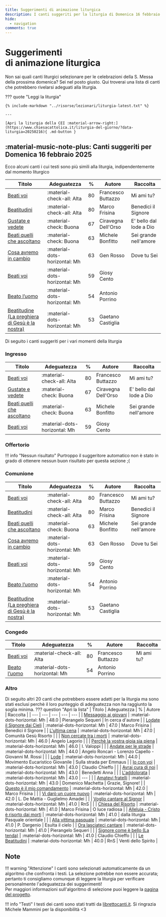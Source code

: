 ```yaml
---
title: Suggerimenti di animazione liturgica
description: I canti suggeriti per la liturgia di Domenica 16 febbraio 2025 
hide:
  - navigation
comments: true
---
```


# **Suggerimenti**<br>di animazione liturgica

Non sai quali canti liturgici selezionare per le celebrazioni della S. Messa della prossima domenica? Sei nel posto giusto. Qui troverai una lista di canti che potrebbero rivelarsi adeguati alla liturgia.
    
??? quote "Leggi la liturgia"

    {% include-markdown "../risorse/lezionari/liturgia-latest.txt" %}

    ---

    [Apri la liturgia della CEI :material-arrow-right:](https://www.chiesacattolica.it/liturgia-del-giorno/?data-liturgia=20250216){ .md-button }

## :material-music-note-plus: Canti suggeriti per Domenica 16 febbraio 2025

Ecco alcuni canti i cui testi sono più simili alla liturgia, indipendentemente dal momento liturgico

| Titolo | Adeguatezza | % | Autore | Raccolta |
| --- | --- | --- | --- | --- |
| [Beati voi](https://www.librettocanti.it/canto/beati-voi-1745) | :material-check-all: Alta | 80 | Francesco Buttazzo | Mi ami tu? |
| [Beatitudini](https://www.librettocanti.it/canto/beatitudini-2193) | :material-check-all: Alta | 80 | Marco Frisina | Benedici il Signore |
| [Gustate e vedete](https://www.librettocanti.it/canto/gustate-e-vedete-2355) | :material-check: Buona | 67 | Ciravegna Dell'Orso | E' bello dal lode a Dio |
| [Beati quelli che ascoltano](https://www.librettocanti.it/canto/beati-quelli-che-ascoltano-73) | :material-check: Buona | 63 | Michele Bonfitto | Sei grande nell'amore |
| [Cosa avremo in cambio](https://www.librettocanti.it/canto/cosa-avremo-in-cambio-2995) | :material-dots-horizontal: Mh | 63 | Gen Rosso | Dove tu Sei |
| [Beati voi](https://www.librettocanti.it/canto/beati-voi-2048) | :material-dots-horizontal: Mh | 59 | Giosy Cento |  |
| [Beato l’uomo](https://www.librettocanti.it/canto/beato-l-uomo-78) | :material-dots-horizontal: Mh | 54 | Antonio Porrino |  |
| [Beatitudine (La preghiera di Gesù è la nostra)](https://www.librettocanti.it/canto/beatitudine-la-preghiera-di-ges-la-nostra-76) | :material-dots-horizontal: Mh | 53 | Gaetano Castiglia |  |

Di seguito i canti suggeriti per i vari momenti della liturgia

### Ingresso

| Titolo | Adeguatezza | % | Autore | Raccolta |
| --- | --- | --- | --- | --- |
| [Beati voi](https://www.librettocanti.it/canto/beati-voi-1745) | :material-check-all: Alta | 80 | Francesco Buttazzo | Mi ami tu? |
| [Gustate e vedete](https://www.librettocanti.it/canto/gustate-e-vedete-2355) | :material-check: Buona | 67 | Ciravegna Dell'Orso | E' bello dal lode a Dio |
| [Beati quelli che ascoltano](https://www.librettocanti.it/canto/beati-quelli-che-ascoltano-73) | :material-check: Buona | 63 | Michele Bonfitto | Sei grande nell'amore |
| [Beati voi](https://www.librettocanti.it/canto/beati-voi-2048) | :material-dots-horizontal: Mh | 59 | Giosy Cento |  |

### Offertorio

!!! info "Nessun risultato"
    Purtroppo il suggeritore automatico non è stato in grado di ottenere nessun buon risultato per questa sezione ;(

### Comunione
| Titolo | Adeguatezza | % | Autore | Raccolta |
| --- | --- | --- | --- | --- |
| [Beati voi](https://www.librettocanti.it/canto/beati-voi-1745) | :material-check-all: Alta | 80 | Francesco Buttazzo | Mi ami tu? |
| [Beatitudini](https://www.librettocanti.it/canto/beatitudini-2193) | :material-check-all: Alta | 80 | Marco Frisina | Benedici il Signore |
| [Beati quelli che ascoltano](https://www.librettocanti.it/canto/beati-quelli-che-ascoltano-73) | :material-check: Buona | 63 | Michele Bonfitto | Sei grande nell'amore |
| [Cosa avremo in cambio](https://www.librettocanti.it/canto/cosa-avremo-in-cambio-2995) | :material-dots-horizontal: Mh | 63 | Gen Rosso | Dove tu Sei |
| [Beati voi](https://www.librettocanti.it/canto/beati-voi-2048) | :material-dots-horizontal: Mh | 59 | Giosy Cento |  |
| [Beato l’uomo](https://www.librettocanti.it/canto/beato-l-uomo-78) | :material-dots-horizontal: Mh | 54 | Antonio Porrino |  |
| [Beatitudine (La preghiera di Gesù è la nostra)](https://www.librettocanti.it/canto/beatitudine-la-preghiera-di-ges-la-nostra-76) | :material-dots-horizontal: Mh | 53 | Gaetano Castiglia |  |

### Congedo
| Titolo | Adeguatezza | % | Autore | Raccolta |
| --- | --- | --- | --- | --- |
| [Beati voi](https://www.librettocanti.it/canto/beati-voi-1745) | :material-check-all: Alta | 80 | Francesco Buttazzo | Mi ami tu? |
| [Beato l’uomo](https://www.librettocanti.it/canto/beato-l-uomo-78) | :material-dots-horizontal: Mh | 54 | Antonio Porrino |  |

### Altro
Di seguito altri 20 canti che potrebbero essere adatti per la liturgia ma sono stati esclusi perchè il loro punteggio di adeguatezza non ha raggiunto la soglia minima.
??? question "Apri la lista"
    | Titolo | Adeguatezza | % | Autore | Raccolta |
    | --- | --- | --- | --- | --- |
    | [Messaggio ai giovani](https://www.librettocanti.it/canto/messaggio-ai-giovani-305) | :material-dots-horizontal: Mh | 48.0 | Pierangelo Sequeri  | In cerca d'autore |
    | [Lodate il Signore dai Cieli](https://www.librettocanti.it/canto/lodate-il-signore-dai-cieli-2322) | :material-dots-horizontal: Mh | 47.0 | Marco Frisina | Benedici il Signore |
    | [L'ultima cena](https://www.librettocanti.it/canto/l-ultima-cena-2429) | :material-dots-horizontal: Mh | 47.0 | Comunità Gesù Risorto |  |
    | [Non cercate tra i morti](https://www.librettocanti.it/canto/non-cercate-tra-i-morti-326) | :material-dots-horizontal: Mh | 46.0 | Angelo Lagorio |  |
    | [Perchè la vostra gioia sia piena](https://www.librettocanti.it/canto/perch-la-vostra-gioia-sia-piena-1787) | :material-dots-horizontal: Mh | 46.0 | I. Valoppi |  |
    | [Andate per le strade](https://www.librettocanti.it/canto/andate-per-le-strade-52) | :material-dots-horizontal: Mh | 44.0 | Angelo Roncari - Lorenzo Capello - Giovanni M. Rossi |  |
    | [Lode](https://www.librettocanti.it/canto/lode-2742) | :material-dots-horizontal: Mh | 44.0 | Movimento Eucaristico Giovanile | Sulla strada per Emmaus |
    | [Io con voi](https://www.librettocanti.it/canto/io-con-voi-1766) | :material-dots-horizontal: Mh | 43.0 | Claudio Chieffo |  |
    | [Avrai cura di noi](https://www.librettocanti.it/canto/avrai-cura-di-noi-2117) | :material-dots-horizontal: Mh | 43.0 | Benedetti Anna |  |
    | [L'addolorata](https://www.librettocanti.it/canto/l-addolorata-1773) | :material-dots-horizontal: Mh | 43.0 | --- |  |
    | [Amatevi fratelli](https://www.librettocanti.it/canto/amatevi-fratelli-48) | :material-dots-horizontal: Mh | 43.0 | Domenico Machetta | Grazie, Signore! |
    | [Questo è il mio comandamento](https://www.librettocanti.it/canto/questo-il-mio-comandamento-376) | :material-dots-horizontal: Mh | 42.0 | Marco Frisina |  |
    | [Vi darò un cuore nuovo](https://www.librettocanti.it/canto/vi-dar-un-cuore-nuovo-1719) | :material-dots-horizontal: Mh | 42.0 | L. De Mattia - Guglielmo Amadei |  |
    | [Voglio cantare al Signor](https://www.librettocanti.it/canto/voglio-cantare-al-signor-494) | :material-dots-horizontal: Mh | 41.0 | RnS |  |
    | [Chiesa del Risorto](https://www.librettocanti.it/canto/chiesa-del-risorto-2286) | :material-dots-horizontal: Mh | 41.0 | Marco Frisina | O luce radiosa |
    | [Alleluja - Cristo è risorto dai morti](https://www.librettocanti.it/canto/alleluja-cristo-risorto-dai-morti-2446) | :material-dots-horizontal: Mh | 41.0 | dalla liturgia Pasquale orientale |  |
    | [Alla vittima pasquale](https://www.librettocanti.it/canto/alla-vittima-pasquale-1936) | :material-dots-horizontal: Mh | 41.0 | P. Dargenio | Esulta il cielo |
    | [Ora lasciateci cantare](https://www.librettocanti.it/canto/ora-lasciateci-cantare-1838) | :material-dots-horizontal: Mh | 41.0 | Pierangelo Sequeri |  |
    | [Signore come è bello (La tenda)](https://www.librettocanti.it/canto/signore-come-bello-la-tenda-428) | :material-dots-horizontal: Mh | 41.0 | Claudio Chieffo |  |
    | [Le Beatitudini](https://www.librettocanti.it/canto/le-beatitudini-2172) | :material-dots-horizontal: Mh | 40.0 | RnS | Venti dello Spirito |
## Note
!!! warning "Attenzione"
    I canti sono selezionati automaticamente da un algoritmo che confronta i testi. La selezione potrebbe non essere accurata; pertanto ti consigliamo comunque di leggere la liturgia per verificare personalmente l'adeguatezza dei suggerimenti!<br>Per maggiori informazioni sull'algoritmo di selezione puoi leggere la [pagina del progetto](https://hildegard.it/progetto/).

!!! info "Testi"
    I testi dei canti sono stati tratti da [librettocanti.it](https://www.librettocanti.it/). Si ringrazia Michele Mammini per la disponibilità <3


